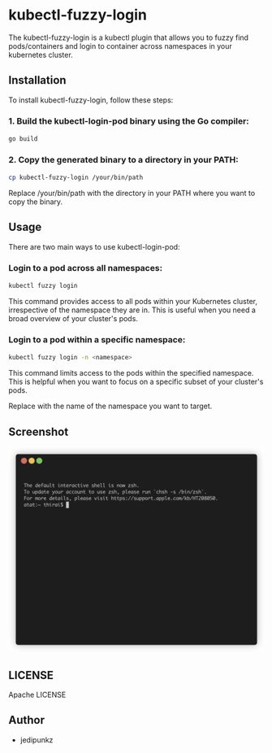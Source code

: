 # kubectl-fuzzy-login
The kubectl-fuzzy-login is a kubectl plugin that allows you to fuzzy find pods/containers and login to container across namespaces in your kubernetes cluster.

## Installation
To install kubectl-fuzzy-login, follow these steps:

### 1. Build the kubectl-login-pod binary using the Go compiler:
```bash
go build
```

### 2. Copy the generated binary to a directory in your PATH:

```bash
cp kubectl-fuzzy-login /your/bin/path
```

Replace /your/bin/path with the directory in your PATH where you want to copy the binary.

## Usage

There are two main ways to use kubectl-login-pod:

### Login to a pod across all namespaces:

```bash
kubectl fuzzy login
```

This command provides access to all pods within your Kubernetes cluster, irrespective of the namespace they are in. This is useful when you need a broad overview of your cluster's pods.

### Login to a pod within a specific namespace:

```bash
kubectl fuzzy login -n <namespace>
```

This command limits access to the pods within the specified namespace. This is helpful when you want to focus on a specific subset of your cluster's pods.

Replace <namespace> with the name of the namespace you want to target.

## Screenshot

<img src="https://raw.githubusercontent.com/jedipunkz/kubecli/main/static/kubectl-fuzzy-login.gif">

## LICENSE

Apache LICENSE

## Author

- jedipunkz

